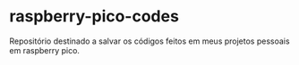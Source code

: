 # raspberry-pico-codes
Repositório destinado a salvar os códigos feitos em meus projetos pessoais em raspberry pico.
